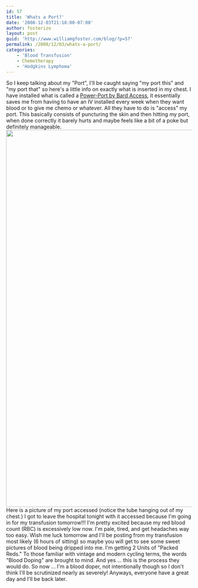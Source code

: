 ```yaml
---
id: 57
title: 'Whats a Port?'
date: '2008-12-03T21:18:00-07:00'
author: fosterizo
layout: post
guid: 'http://www.williamgfoster.com/blog/?p=57'
permalink: /2008/12/03/whats-a-port/
categories:
    - 'Blood Transfusion'
    - Chemotherapy
    - 'Hodgkins Lymphoma'
---
```


So I keep talking about my "Port", I'll be caught saying "my port this" and "my port that" so here's a little info on exactly what is inserted in my chest. I have installed what is called a <a href="http://www.bardaccess.com/port-powerport.php">Power-Port by Bard Access</a>, it essentially saves me from having to have an IV installed every week when they want blood or to give me chemo or whatever. All they have to do is "access" my port. This basically consists of puncturing the skin and then hitting my port, when done correctly it barely hurts and maybe feels like a bit of a poke but definitely manageable.
<img class="alignnone size-full wp-image-865" src="https://fosteri.zone/wp-content/uploads/2008/12/211302.jpg" alt="" width="1280" height="1024" />
Here is a picture of my port accessed (notice the tube hanging out of my chest.) I got to leave the hospital tonight with it accessed because I'm going in for my transfusion tomorrow!!! I'm pretty excited because my red blood count (RBC) is excessively low now. I'm pale, tired, and get headaches way too easy.
Wish me luck tomorrow and I'll be posting from my transfusion most likely (6 hours of sitting) so maybe you will get to see some sweet pictures of blood being dripped into me. I'm getting 2 Units of "Packed Reds."
To those familiar with vintage and modern cycling terms, the words "Blood Doping" are brought to mind. And yes ... this is the process they would do. So now ... I'm a blood doper, not intentionally though so I don't think I'll be scrutinized nearly as severely! Anyways, everyone have a great day and I'll be back later.